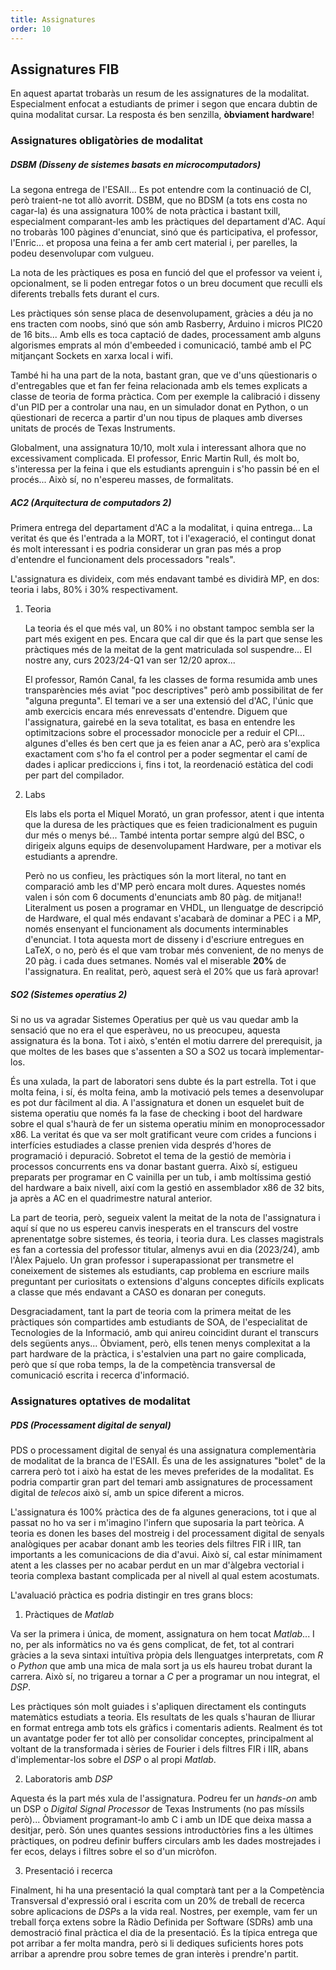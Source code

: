 ```yaml
---
title: Assignatures
order: 10
---
```


## Assignatures FIB

En aquest apartat trobaràs un resum de les assignatures de la modalitat.
Especialment enfocat a estudiants de primer i segon que encara dubtin de quina
modalitat cursar. La resposta és ben senzilla, **òbviament hardware**!

### Assignatures obligatòries de modalitat

##### DSBM (Disseny de sistemes basats en microcomputadors)

La segona entrega de l'ESAII... Es pot entendre com la continuació de CI, però
traient-ne tot allò avorrit. DSBM, que no BDSM (a tots ens costa no cagar-la)
és una assignatura 100% de nota pràctica i bastant txill, especialment
comparant-les amb les pràctiques del departament d'AC. Aquí no trobaràs 100
pàgines d'enunciat, sinó que és participativa, el professor, l'Enric... et
proposa una feina a fer amb cert material i, per parelles, la podeu
desenvolupar com vulgueu.  

La nota de les pràctiques es posa en funció del que el professor va veient i,
opcionalment, se li poden entregar fotos o un breu document que reculli els
diferents treballs fets durant el curs.

Les pràctiques són sense placa de desenvolupament, gràcies a déu ja no ens
tracten com noobs, sinó que són amb Rasberry, Arduino i micros PIC20 de
16 bits... Amb ells es toca captació de dades, processament amb alguns
algorismes emprats al món d'embeeded i comunicació, també amb el PC mitjançant
Sockets en xarxa local i wifi.

També hi ha una part de la nota, bastant gran, que ve d'uns qüestionaris o
d'entregables que et fan fer feina relacionada amb els temes explicats a classe
de teoria de forma pràctica. Com per exemple la calibració i disseny d'un PID
per a controlar una nau, en un simulador donat en Python, o un qüestionari de
recerca a partir d'un nou tipus de plaques amb diverses unitats de procés de
Texas Instruments.  

Globalment, una assignatura 10/10, molt xula i interessant alhora que no
excessivament complicada. El professor, Enric Martin Rull, és molt bo,
s'interessa per la feina i que els estudiants aprenguin i s'ho passin bé en el
procés... Això sí, no n'espereu masses, de formalitats.

##### AC2 (Arquitectura de computadors 2)

Primera entrega del departament d'AC a la modalitat, i quina entrega... La
veritat és que és l'entrada a la MORT, tot i l'exageració, el contingut donat
és molt interessant i es podria considerar un gran pas més a prop d'entendre el
funcionament dels processadors "reals".

L'assignatura es divideix, com més endavant també es dividirà MP, en dos:
teoria i labs, 80% i 30% respectivament.

1. Teoria

    La teoria és el que més val, un 80% i no obstant tampoc sembla ser la part
    més exigent en pes. Encara que cal dir que és la part que sense les
    pràctiques més de la meitat de la gent matriculada sol suspendre... El
    nostre any, curs 2023/24-Q1 van ser 12/20 aprox...  
    
    El professor, Ramón Canal, fa les classes de forma resumida amb unes
    transparències més aviat "poc descriptives" però amb possibilitat de fer
    "alguna pregunta". El temari ve a ser una extensió del d'AC, l'únic que amb
    exercicis encara més enrevessats d'entendre. Diguem que l'assignatura,
    gairebé en la seva totalitat, es basa en entendre les optimitzacions sobre
    el processador monocicle per a reduir el CPI... algunes d'elles és ben cert
    que ja es feien anar a AC, però ara s'explica exactament com s'ho fa el 
    control per a poder segmentar el camí de dades i aplicar prediccions i,
    fins i tot, la reordenació estàtica del codi per part del compilador.

2. Labs
    
    Els labs els porta el Miquel Morató, un gran professor, atent i que intenta
    que la duresa de les pràctiques que es feien tradicionalment es puguin dur
    més o menys bé... També intenta portar sempre algú del BSC, o dirigeix
    alguns equips de desenvolupament Hardware, per a motivar els estudiants a
    aprendre.  
    
    Però no us confieu, les pràctiques són la mort literal, no tant en
    comparació amb les d'MP però encara molt dures. Aquestes només valen i són
    com 6 documents d'enunciats amb 80 pàg. de mitjana!! Literalment us posen 
    a programar en VHDL, un llenguatge de descripció de Hardware, el qual més
    endavant s'acabarà de dominar a PEC i a MP, només ensenyant el funcionament
    als documents interminables d'enunciat. I tota aquesta mort de disseny i
    d'escriure entregues en LaTeX, o no, però és el que vam trobar més
    convenient, de no menys de 20 pàg. i cada dues setmanes. Només val el
    miserable **20%** de l'assignatura. En realitat, però, aquest serà el 20%
    que us farà aprovar!

##### SO2 (Sistemes operatius 2)

Si no us va agradar Sistemes Operatius per què us vau quedar amb la sensació que
no era el que esperàveu, no us preocupeu, aquesta assignatura és la bona. Tot i
això, s'entén el motiu darrere del prerequisit, ja que moltes de les bases que
s'assenten a SO a SO2 us tocarà implementar-los.

És una xulada, la part de laboratori sens dubte és la part estrella. Tot i que
molta feina, i sí, és molta feina, amb la motivació pels temes a desenvolupar
es pot dur fàcilment al dia. A l'assignatura et donen un esquelet buit de sistema
operatiu que només fa la fase de checking i boot del hardware sobre el qual
s'haurà de fer un sistema operatiu mínim en monoprocessador x86. La veritat és
que va ser molt gratificant veure com crides a funcions i interfícies estudiades
a classe prenien vida després d'hores de programació i depuració. Sobretot el
tema de la gestió de memòria i processos concurrents ens va donar bastant guerra.
Això sí, estigueu preparats per programar en C vainilla per un tub, i amb moltíssima
gestió del hardware a baix nivell, així com la gestió en assemblador x86 de 32 bits,
ja après a AC en el quadrimestre natural anterior.

La part de teoria, però, segueix valent la meitat de la nota de l'assignatura i
aquí sí que no us espereu canvis inesperats en el transcurs del vostre aprenentatge
sobre sistemes, és teoria, i teoria dura. Les classes magistrals es fan a
cortessia del professor titular, almenys avui en dia (2023/24), amb l'Àlex Pajuelo.
Un gran professor i superapassionat per transmetre el coneixement de sistemes als
estudiants, cap problema en escriure mails preguntant per curiositats o extensions
d'alguns conceptes difícils explicats a classe que més endavant a CASO es donaran
per coneguts.

Desgraciadament, tant la part de teoria com la primera meitat de les pràctiques són
compartides amb estudiants de SOA, de l'especialitat de Tecnologies de la
Informació, amb qui anireu coincidint durant el transcurs dels següents anys...
Òbviament, però, ells tenen menys complexitat a la part hardware de la pràctica, i
s'estalvien una part no gaire complicada, però que sí que roba temps, la de la 
competència transversal de comunicació escrita i recerca d'informació.

### Assignatures optatives de modalitat

##### PDS (Processament digital de senyal)
PDS o processament digital de senyal és una assignatura complementària de modalitat
de la branca de l'ESAII. És una de les assignatures "bolet" de la carrera però tot i
això ha estat de les meves preferides de la modalitat. Es podria compartir gran part
del temari amb assignatures de processament digital de *telecos* això sí, amb un
spice diferent a micros.

L'assignatura és 100% pràctica des de fa algunes generacions, tot i que al passat
no ho va ser i m'imagino l'infern que suposaria la part teòrica. A teoria es donen les
bases del mostreig i del processament digital de senyals analògiques per acabar donant
amb les teories dels filtres FIR i IIR, tan importants a les comunicacions de dia
d'avui. Això sí, cal estar mínimament atent a les classes per no acabar perdut en un
mar d'àlgebra vectorial i teoria complexa bastant complicada per al nivell al qual estem
acostumats.

L'avaluació pràctica es podria distingir en tres grans blocs:

1. Pràctiques de *Matlab*

Va ser la primera i única, de moment, assignatura on hem tocat *Matlab*... I no, per
als informàtics no va és gens complicat, de fet, tot al contrari gràcies a la seva sintaxi intuïtiva pròpia dels llenguatges interpretats, com *R* o *Python* que amb
una mica de mala sort ja us els haureu trobat durant la carrera. Això sí, no trigareu a tornar a *C* per a programar un nou integrat, el *DSP*.

Les pràctiques són molt guiades i s'apliquen directament els continguts matemàtics
estudiats a teoria. Els resultats de les quals s'hauran de lliurar en format entrega
amb tots els gràfics i comentaris adients. Realment és tot un avantatge poder
fer tot allò per consolidar conceptes, principalment al voltant de la transformada
i sèries de Fourier i dels filtres FIR i IIR, abans d'implementar-los sobre el *DSP* o al propi *Matlab*.

2. Laboratoris amb *DSP*

Aquesta és la part més xula de l'assignatura. Podreu fer un *hands-on* amb un DSP
o *Digital Signal Processor* de Texas Instruments (no pas míssils però)... 
Òbviament programant-lo amb C i amb un IDE que deixa massa a desitjar, però. Són 
unes quantes sessions introductòries fins a les últimes pràctiques, on podreu definir 
buffers circulars amb les dades mostrejades i fer ecos, delays i filtres sobre el so 
d'un micròfon.

3. Presentació i recerca

Finalment, hi ha una presentació la qual comptarà tant per a la Competència
Transversal d'expressió oral i escrita com un 20% de treball de recerca sobre
aplicacions de *DSP*s a la vida real. Nostres, per exemple, vam fer un treball força
extens sobre la Ràdio Definida per Software (SDRs) amb una demostració final pràctica
el dia de la presentació. És la típica entrega que pot arribar a fer molta mandra, però si li dediques suficients hores pots arribar a aprendre prou sobre temes
de gran interès i prendre'n partit.
